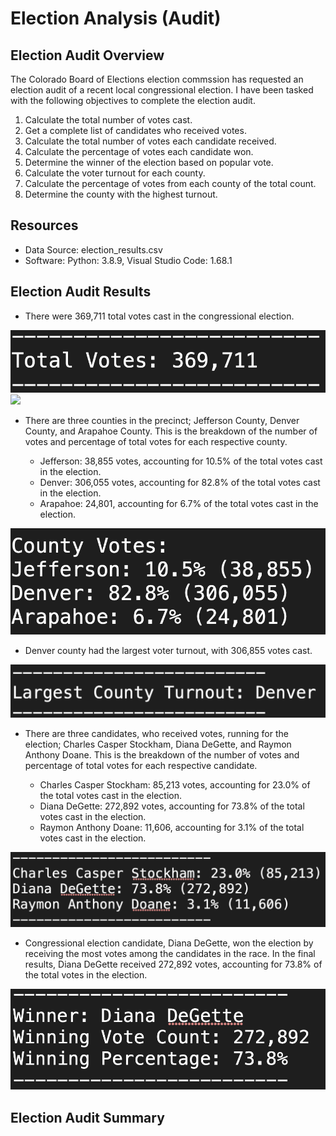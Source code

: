 # Election Analysis (Audit)

## Election Audit Overview
The Colorado Board of Elections election commssion has requested an election audit of a recent local congressional election. I have been tasked with the following objectives to complete the election audit.

1. Calculate the total number of votes cast.
2. Get a complete list of candidates who received votes.
3. Calculate the total number of votes each candidate received.
4. Calculate the percentage of votes each candidate won.
5. Determine the winner of the election based on popular vote.
6. Calculate the voter turnout for each county.
7. Calculate the percentage of votes from each county of the total count.
8. Determine the county with the highest turnout.

## Resources
- Data Source: election_results.csv
- Software: Python: 3.8.9, Visual Studio Code: 1.68.1

## Election Audit Results
- There were 369,711 total votes cast in the congressional election.

![alt text](https://github.com/kevin-eapen/Election_Analysis/blob/main/Images/Total_Votes.png?raw=true)
<img src="[https://github.com/favicon.ico](https://github.com/kevin-eapen/Election_Analysis/blob/main/Images/Total_Votes.png)" width="48">

- There are three counties in the precinct; Jefferson County, Denver County, and Arapahoe County. This is the breakdown of the number of votes and           percentage of total votes for each respective county.

  - Jefferson: 38,855 votes, accounting for 10.5% of the total votes cast in the election.
  - Denver: 306,055 votes, accounting for 82.8% of the total votes cast in the election.
  - Arapahoe: 24,801, accounting for 6.7% of the total votes cast in the election.

![alt text](https://github.com/kevin-eapen/Election_Analysis/blob/main/Images/County_Votes.png?raw=true)

- Denver county had the largest voter turnout, with 306,855 votes cast.

![alt text](https://github.com/kevin-eapen/Election_Analysis/blob/main/Images/Largest_Turnout_County.png?raw=true)

- There are three candidates, who received votes, running for the election; Charles Casper Stockham, Diana DeGette, and Raymon Anthony Doane. This is the     breakdown of the number of votes and percentage of total votes for each respective candidate.
    
  - Charles Casper Stockham: 85,213 votes, accounting for 23.0% of the total votes cast in the election.
  - Diana DeGette: 272,892 votes, accounting for 73.8% of the total votes cast in the election.
  - Raymon Anthony Doane: 11,606, accounting for 3.1% of the total votes cast in the election.

![alt text](https://github.com/kevin-eapen/Election_Analysis/blob/main/Images/Candidate_Votes.png?raw=true)

- Congressional election candidate, Diana DeGette, won the election by receiving the most votes among the candidates in the race. In the final results,       Diana DeGette received 272,892 votes, accounting for 73.8% of the total votes in the election.

![alt text](https://github.com/kevin-eapen/Election_Analysis/blob/main/Images/Winner_Votes.png?raw=true)

## Election Audit Summary

